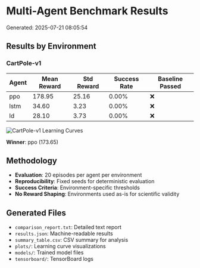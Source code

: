 # Multi-Agent Benchmark Results

Generated: 2025-07-21 08:05:54

## Results by Environment

### CartPole-v1

| Agent | Mean Reward | Std Reward | Success Rate | Baseline Passed |
|-------|-------------|------------|--------------|----------------|
| ppo | 178.95 | 25.16 | 0.00% | ❌ |
| lstm | 34.60 | 3.23 | 0.00% | ❌ |
| ld | 28.10 | 3.73 | 0.00% | ❌ |

![CartPole-v1 Learning Curves](plots/CartPole-v1_comparison.png)

**Winner**: ppo (173.65)

## Methodology

- **Evaluation**: 20 episodes per agent per environment
- **Reproducibility**: Fixed seeds for deterministic evaluation
- **Success Criteria**: Environment-specific thresholds
- **No Reward Shaping**: Environments used as-is for scientific validity

## Generated Files

- `comparison_report.txt`: Detailed text report
- `results.json`: Machine-readable results
- `summary_table.csv`: CSV summary for analysis
- `plots/`: Learning curve visualizations
- `models/`: Trained model files
- `tensorboard/`: TensorBoard logs
